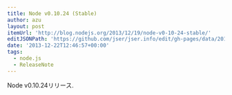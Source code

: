 ```yaml
---
title: Node v0.10.24 (Stable)
author: azu
layout: post
itemUrl: 'http://blog.nodejs.org/2013/12/19/node-v0-10-24-stable/'
editJSONPath: 'https://github.com/jser/jser.info/edit/gh-pages/data/2013/12/index.json'
date: '2013-12-22T12:46:57+00:00'
tags:
  - node.js
  - ReleaseNote
---
```

Node v0.10.24リリース.

